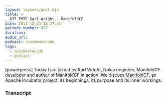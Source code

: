 ```yaml
---
layout: layouts/post.njk
title: >
  077 TMTC Karl Wright - ManifoldCF
date: 2011-12-23 18:27:31
episode_number: 077
duration:
audio_url:
podcast: teachmetocode
tags:
  - teachmetocode
  - podcast
---
```


[powerpress] Today I am joined by Karl Wright, Nokia engineer, ManifoldCF developer and author of ManifoldCF in action. We discuss [ManifoldCF](https://incubator.apache.org/connectors/), an Apache Incubator project, its beginnings, its purpose and its inner workings.

### Transcript
